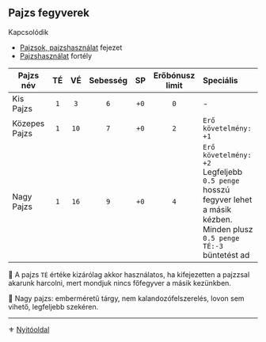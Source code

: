 ## Pajzs fegyverek

Kapcsolódik
- [Pajzsok, pajzshasználat](064_02_09_pajzsok_pajzshasznalat.md) fejezet
- [Pajzshasználat](fortelyok.harci/pajzshasznalat.md) fortély

<!-- tag: md_table_pajzs_start -->

| Pajzs név     | TÉ  |  VÉ  | Sebesség |  SP  | Erőbónusz limit | Speciális                                                                                                                          |
| ------------- | :-: | :--: | :------: | :--: | :-------------: | :--------------------------------------------------------------------------------------------------------------------------------- |
| Kis Pajzs     | `1` | `3`  |   `6`    | `+0` |       `0`       | -                                                                                                                                  |
| Közepes Pajzs | `1` | `10` |   `7`    | `+0` |       `2`       | `Erő követelmény: +1`                                                                                                              |
| Nagy Pajzs    | `1` | `16` |   `9`    | `+0` |       `4`       | `Erő követelmény: +2`<br>Legfeljebb `0.5 penge` hosszú fegyver lehet a másik kézben. Minden plusz `0.5 penge` `TÉ:-3` büntetést ad |

<!-- tag: md_table_pajzs_end -->

🔆 A pajzs `TÉ` értéke kizárólag akkor használatos, ha kifejezetten a pajzzsal akarunk harcolni, mert mondjuk nincs főfegyver a másik kezünkben.

🔆 Nagy pajzs: emberméretű tárgy, nem kalandozófelszerelés, lovon sem vihető, legfeljebb szekéren.

---

⚜️ [Nyitóoldal](start.md#6-harcrendszer-%EF%B8%8F)
